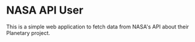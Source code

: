 # NASA API User

This is a simple web application to fetch data from NASA's API about their Planetary project.
